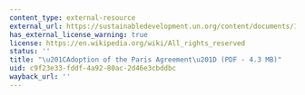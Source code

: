 ```yaml
---
content_type: external-resource
external_url: https://sustainabledevelopment.un.org/content/documents/17853paris_agreement.pdf
has_external_license_warning: true
license: https://en.wikipedia.org/wiki/All_rights_reserved
status: ''
title: "\u201CAdoption of the Paris Agreement\u201D (PDF - 4.3 MB)"
uid: c9f23e33-fddf-4a92-80ac-2d46e3cbddbc
wayback_url: ''
---
```

